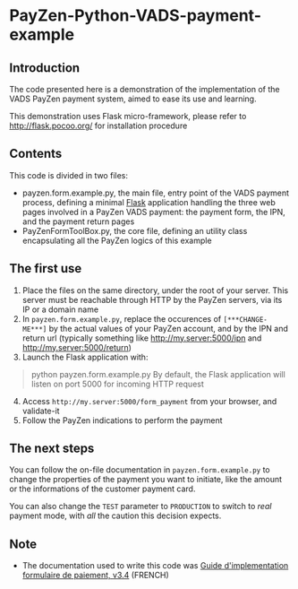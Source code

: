 # PayZen-Python-VADS-payment-example

## Introduction
The code presented here is a demonstration of the implementation of the VADS PayZen payment system, aimed to ease its use and learning.

This demonstration uses Flask micro-framework, please refer to http://flask.pocoo.org/ for installation procedure


## Contents
This code is divided in two files:
* payzen.form.example.py, the main file, entry point of the VADS payment process, defining a minimal [Flask](http://flask.pocoo.org/) application handling the three web pages involved in a PayZen VADS payment: the payment form, the IPN, and the payment return pages
* PayZenFormToolBox.py, the core file, defining an utility class encapsulating all the PayZen logics of this example


## The first use
1. Place the files on the same directory, under the root of your server. This server must be reachable through HTTP by the PayZen servers, via its IP or a domain name
2. In `payzen.form.example.py`, replace the occurences of `[***CHANGE-ME***]` by the actual values of your PayZen account, and by the IPN and return url (typically something like http://my.server:5000/ipn and http://my.server:5000/return)
3. Launch the Flask application with:
> python payzen.form.example.py
By default, the Flask application will listen on port 5000 for incoming HTTP request
4. Access `http://my.server:5000/form_payment` from your browser, and validate-it
5. Follow the PayZen indications to perform the payment


## The next steps
You can follow the on-file documentation in `payzen.form.example.py` to change the properties of the payment you want to initiate, like the amount or the informations of the customer payment card.

You can also change the `TEST` parameter to `PRODUCTION` to switch to _real_ payment mode, with *all* the caution this decision expects.


## Note
* The documentation used to write this code was [Guide d'implementation formulaire de paiement, v3.4](https://payzen.eu/wp-content/uploads/2015/09/Guide_technique_d_implementation_Webservice_V5_v1.4_Payzen.pdf) (FRENCH)



